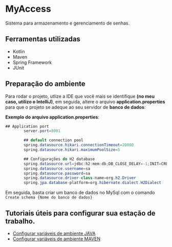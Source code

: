 # MyAccess

<p>Sistema para armazenamento e gerenciamento de senhas.</p>

## Ferramentas utilizadas

- Kotlin
- Maven
- Spring Framework
- JUnit

## Preparação do ambiente
Para rodar o projeto, utlize a IDE que você mais se identifique **(no meu caso, utilizo o IntelliJ)**, em seguida, altere o arquivo **application.properties** para que o projeto se adeque ao seu servidor de **banco de dados**:

**Exemplo do arquivo application.properties**:

````java
## Application port
        server.port=8001

        ## default connection pool
        spring.datasource.hikari.connectionTimeout=20000
        spring.datasource.hikari.maximumPoolSize=5

        ## Configurações do H2 database
        spring.datasource.url=jdbc:h2:mem:db;DB_CLOSE_DELAY=-1;INIT=CREATE SCHEMA IF NOT EXISTS myaccess
        spring.datasource.username=sa
        spring.datasource.password=sa
        spring.datasource.driver-class-name=org.h2.Driver
        spring.jpa.database-platform=org.hibernate.dialect.H2Dialect
````

Em seguida, basta criar um banco de dados no MySql com o comando `Create schema {Nome do banco de dados}`

## Tutoriais úteis para configurar sua estação de trabalho.

- [Configurar variáveis de ambiente JAVA](https://mauriciogeneroso.medium.com/configurando-java-4-como-configurar-as-vari%C3%A1veis-java-home-path-e-classpath-no-windows-46040950638f)
- [Configurar variáveis de ambiente MAVEN](https://pt.stackoverflow.com/questions/259927/como-configurar-vari%C3%A1veis-de-ambiente-maven-java)
